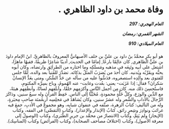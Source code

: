 <h1 dir="rtl">وفاة محمد بن داود الظاهري .</h1>

<h5 dir="rtl">العام الهجري:  297

الشهر القمري: رمضان

العام الميلادي: 910</h5>

<p dir="rtl">هو أبو بكرٍ محمَّدُ بنُ داود بن عليِّ بن خلف الأصبهانيُّ المعروفُ بالظاهريِّ. ابنُ الإمامِ داودَ بنِ عليٍّ الظاهري, كان عالِمًا بارعًا, إمامًا في الحديث, أديبًا شاعِرًا ظريفًا، فقيهًا ماهرًا، اشتغل على أبيه وتَبِعَه في مذهبه ومَسلَكِه وما اختاره من الطرائِقِ وارتضاه، وكان أبوه يحبُّه ويقَرِّبُه ويُدنيه. كان أحدَ من يُضرَبُ المثَلُ بذكائه. تصَدَّرَ للفُتيا بعد والده، لَمَّا جلس للفتوى بعد والِدِه استصغروه، فدَسُّوا عليه من سأله عن حَدِّ السُّكرِ، ومتى يعَدُّ الإنسانُ سَكرانَ؟ فقال: إذا عَزَبَت- يعني: بعُدت وغابت- عنه الهُمومُ، وباح بسِرِّه المكتومِ، فاستُحسِنَ ذلك منه. كان مِن أجمل النَّاسِ وأكرَمِهم خلقًا، وأبلَغِهم لسانًا، وأنظَفِهم هيئةً، مع الدِّينِ والورَع، وكلِّ خَلَّةٍ محمودةٍ، مُحَبَّبًا إلى الناس. حَفِظَ القرآنَ وله سبعُ سنين، وذاكَرَ الرِّجالَ بالآدابِ والشِّعرِ وله عشرُ سنين، وكان يُشاهَدُ في مَجلِسِه أربعُمئة صاحبِ مِحبَرةٍ، وله من التآليفِ: كتابُ الزهرة، صنَّفه في عنفوان شبابِه، وهو مجموعٌ في الأدبِ، جمعَ فيه غرائبَ ونوادِرَ وشِعرٍ رائق، كتابُ (الإنذار والإعذار)، وكتاب (التقصِّي) في الفقه، وكتاب (الإيجاز) ولم يَتِمَّ، وكتاب (الانتصارُ من محمَّد بن جريرٍ الطَّبَري)، وكتاب (الوصولُ إلى معرفة الأصول)، وكتاب (اختلافُ مصاحف الصحابة)، وكتاب (الفرائض) وكتاب (المناسِك).</p></br>
